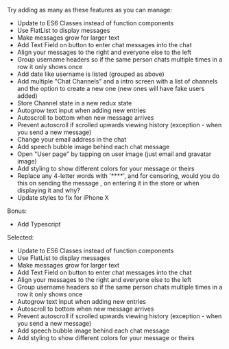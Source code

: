 Try adding as many as these features as you can manage:

- Update to ES6 Classes instead of function components
- Use FlatList to display messages
- Make messages grow for larger text
- Add Text Field on button to enter chat messages into the chat
- Align your messages to the right and everyone else to the left
- Group username headers so if the same person chats multiple times in a row it only shows once
- Add date like username is listed (grouped as above)
- Add multiple "Chat Channels" and a intro screen with a list of channels and the option to create a new one (new ones will have fake users added)
- Store Channel state in a new redux state
- Autogrow text input when adding new entries
- Autoscroll to bottom when new message arrives
- Prevent autoscroll if scrolled upwards viewing history (exception - when you send a new message)
- Change your email address in the chat
- Add speech bubble image behind each chat message
- Open "User page" by tapping on user image (just email and gravatar image)
- Add styling to show different colors for your message or theirs
- Replace any 4-letter words with '****', and for censoring, would you do this on sending the message , on entering it in the store or when displaying it and why?
- Update styles to fix for iPhone X


Bonus:
- Add Typescript

Selected:

- Update to ES6 Classes instead of function components
- Use FlatList to display messages
- Make messages grow for larger text
- Add Text Field on button to enter chat messages into the chat
- Align your messages to the right and everyone else to the left
- Group username headers so if the same person chats multiple times in a row it only shows once
- Autogrow text input when adding new entries
- Autoscroll to bottom when new message arrives
- Prevent autoscroll if scrolled upwards viewing history (exception - when you send a new message)
- Add speech bubble image behind each chat message
- Add styling to show different colors for your message or theirs
